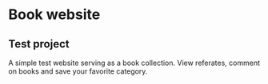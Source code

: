 # Book website

## Test project 

A simple test website serving as a book collection. View referates, comment on books and save your favorite category. 